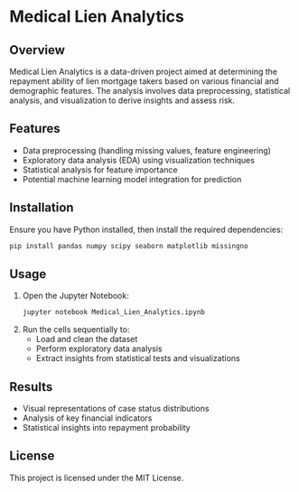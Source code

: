 # Medical Lien Analytics

## Overview
Medical Lien Analytics is a data-driven project aimed at determining the repayment ability of lien mortgage takers based on various financial and demographic features. The analysis involves data preprocessing, statistical analysis, and visualization to derive insights and assess risk.

## Features
- Data preprocessing (handling missing values, feature engineering)
- Exploratory data analysis (EDA) using visualization techniques
- Statistical analysis for feature importance
- Potential machine learning model integration for prediction

## Installation
Ensure you have Python installed, then install the required dependencies:
```bash
pip install pandas numpy scipy seaborn matplotlib missingno
```

## Usage
1. Open the Jupyter Notebook:
   ```bash
   jupyter notebook Medical_Lien_Analytics.ipynb
   ```
2. Run the cells sequentially to:
   - Load and clean the dataset
   - Perform exploratory data analysis
   - Extract insights from statistical tests and visualizations

## Results
- Visual representations of case status distributions
- Analysis of key financial indicators
- Statistical insights into repayment probability

## License
This project is licensed under the MIT License.


